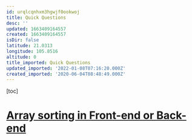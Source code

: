 ```yaml
---
id: urqlcqnhxm3hgwjf0ookwoj
title: Quick Questions
desc: ''
updated: 1663409164557
created: 1663409164557
isDir: false
latitude: 21.0313
longitude: 105.8516
altitude: 0
title_imported: Quick Questions
updated_imported: '2022-01-08T07:16:20.000Z'
created_imported: '2020-06-04T08:48:49.000Z'
---
```


[toc]













# [Array sorting in Front-end or Back-end](https://stackoverflow.com/questions/43414603/array-sorting-in-front-end-or-back-end)
